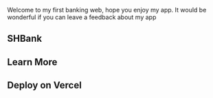Welcome to my first banking web, hope you enjoy my app. It would be wonderful if you can leave a feedback about my app 

## SHBank




## Learn More


## Deploy on Vercel


